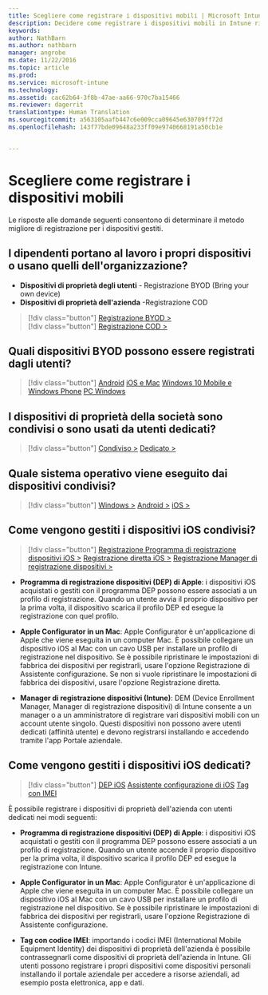 ```yaml
---
title: Scegliere come registrare i dispositivi mobili | Microsoft Intune
description: Decidere come registrare i dispositivi mobili in Intune rispondendo ad alcune semplici domande
keywords: 
author: NathBarn
ms.author: nathbarn
manager: angrobe
ms.date: 11/22/2016
ms.topic: article
ms.prod: 
ms.service: microsoft-intune
ms.technology: 
ms.assetid: cac62b64-3f8b-47ae-aa66-970c7ba15466
ms.reviewer: dagerrit
translationtype: Human Translation
ms.sourcegitcommit: a563105aafb447c6e009cca09645e630709ff72d
ms.openlocfilehash: 143f77bde09648a233ff09e9740668191a50cb1e


---
```


# <a name="choose-how-to-enroll-mobile-devices"></a>Scegliere come registrare i dispositivi mobili

Le risposte alle domande seguenti consentono di determinare il metodo migliore di registrazione per i dispositivi gestiti.

## <a name="do-employees-bring-their-own-devices-or-are-devices-provided-by-your-organization"></a>**I dipendenti portano al lavoro i propri dispositivi o usano quelli dell'organizzazione?**

  - **Dispositivi di proprietà degli utenti** - Registrazione BYOD (Bring your own device)
  - **Dispositivi di proprietà dell'azienda** -Registrazione COD

> [!div class="button"]
[Registrazione BYOD >](#what-byod-devices-can-your-users-enroll)   
> [!div class="button"]
[Registrazione COD >](#are-your-company-owned-devices-shared-or-do-they-have-dedicated-users)

## <a name="what-byod-devices-can-your-users-enroll"></a>**Quali dispositivi BYOD possono essere registrati dagli utenti?**

> [!div class="button"]
[Android](/intune/deploy-use/set-up-android-management-with-microsoft-intune) [iOS e Mac](/intune/deploy-use/set-up-ios-and-mac-management-with-microsoft-intune) [Windows 10 Mobile e Windows Phone](/intune/deploy-use/set-up-windows-phone-management-with-microsoft-intune) [PC Windows](/intune/deploy-use/set-up-windows-device-management-with-microsoft-intune)

## <a name="are-your-company-owned-devices-shared-or-do-they-have-dedicated-users"></a>**I dispositivi di proprietà della società sono condivisi o sono usati da utenti dedicati?**

> [!div class="button"]
[Condiviso >](#what-operating-system-are-your-shared-devices-running)   [Dedicato >](#how-will-you-manage-dedicated-ios-devices)


## <a name="what-operating-system-are-your-shared-devices-running"></a>**Quale sistema operativo viene eseguito dai dispositivi condivisi?**

> [!div class="button"]
[Windows >](/intune/deploy-use/enroll-corporate-owned-devices-with-the-device-enrollment-manager-in-microsoft-intune) [Android >](/intune/deploy-use/enroll-corporate-owned-devices-with-the-device-enrollment-manager-in-microsoft-intune) [iOS >](#how-will-you-manage-shared-ios-devices)

## <a name="how-will-you-manage-shared-ios-devices"></a>**Come vengono gestiti i dispositivi iOS condivisi?**

> [!div class="button"]
[Registrazione Programma di registrazione dispositivi iOS >](/intune/deploy-use/ios-device-enrollment-program-in-microsoft-intune) [Registrazione diretta iOS >](/intune/deploy-use/ios-direct-enrollment-in-microsoft-intune) [Registrazione Manager di registrazione dispositivi >](/intune/deploy-use/enroll-corporate-owned-devices-with-the-device-enrollment-manager-in-microsoft-intune)

  - **Programma di registrazione dispositivi (DEP) di Apple**: i dispositivi iOS acquistati o gestiti con il programma DEP possono essere associati a un profilo di registrazione. Quando un utente avvia il proprio dispositivo per la prima volta, il dispositivo scarica il profilo DEP ed esegue la registrazione con quel profilo.

  - **Apple Configurator in un Mac**: Apple Configurator è un'applicazione di Apple che viene eseguita in un computer Mac. È possibile collegare un dispositivo iOS al Mac con un cavo USB per installare un profilo di registrazione nel dispositivo. Se è possibile ripristinare le impostazioni di fabbrica dei dispositivi per registrarli, usare l'opzione Registrazione di Assistente configurazione. Se non si vuole ripristinare le impostazioni di fabbrica dei dispositivi, usare l'opzione Registrazione diretta.

  - **Manager di registrazione dispositivi (Intune)**: DEM (Device Enrollment Manager, Manager di registrazione dispositivi) di Intune consente a un manager o a un amministratore di registrare vari dispositivi mobili con un account utente singolo. Questi dispositivi non possono avere utenti dedicati (affinità utente) e devono registrarsi installando e accedendo tramite l'app Portale aziendale.

## <a name="how-will-you-manage-dedicated-ios-devices"></a>**Come vengono gestiti i dispositivi iOS dedicati?**

> [!div class="button"]
[DEP iOS](/intune/deploy-use/ios-device-enrollment-program-in-microsoft-intune) [Assistente configurazione di iOS](/intune/deploy-use/ios-setup-assistant-enrollment-in-microsoft-intune) [Tag con IMEI](/intune/deploy-use/specify-corporate-owned-devices-with-international-mobile-equipment-identity-imei-numbers)

  È possibile registrare i dispositivi di proprietà dell'azienda con utenti dedicati nei modi seguenti:

  - **Programma di registrazione dispositivi (DEP) di Apple**: i dispositivi iOS acquistati o gestiti con il programma DEP possono essere associati a un profilo di registrazione. Quando un utente accende il proprio dispositivo per la prima volta, il dispositivo scarica il profilo DEP ed esegue la registrazione con Intune.

  - **Apple Configurator in un Mac**: Apple Configurator è un'applicazione di Apple che viene eseguita in un computer Mac. È possibile collegare un dispositivo iOS al Mac con un cavo USB per installare un profilo di registrazione nel dispositivo. Se è possibile ripristinare le impostazioni di fabbrica dei dispositivi per registrarli, usare l'opzione Registrazione di Assistente configurazione.

  - **Tag con codice IMEI**: importando i codici IMEI (International Mobile Equipment Identity) dei dispositivi di proprietà dell'azienda è possibile contrassegnarli come dispositivi di proprietà dell'azienda in Intune. Gli utenti possono registrare i propri dispositivi come dispositivi personali installando il portale aziendale per accedere a risorse aziendali, ad esempio posta elettronica, app e dati.



<!--HONumber=Nov16_HO4-->


